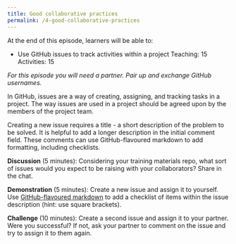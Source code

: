 ```yaml
---
title: Good collaborative practices
permalink: /4-good-collaborative-practices
---
```


At the end of this episode, learners will be able to:
* Use GitHub issues to track activities within a project
Teaching: 15
Activities: 15

*For this episode you will need a partner. Pair up and exchange GitHub usernames.*

In GitHub, issues are a way of creating, assigning, and tracking tasks in a project. The way issues are used in a project should be agreed upon by the members of the project team.

Creating a new issue requires a title - a short description of the problem to be solved. It is helpful to add a longer description in the initial comment field. These comments can use GitHub-flavoured markdown to add formatting, including checklists.

**Discussion** (5 minutes): Considering your training materials repo, what sort of issues would you expect to be raising with your collaborators? Share in the chat.

**Demonstration** (5 minutes): Create a new issue and assign it to yourself. Use [GitHub-flavoured markdown](https://docs.github.com/en/github/writing-on-github/basic-writing-and-formatting-syntax) to add a checklist of items within the issue description (hint: use square brackets).

**Challenge** (10 minutes): Create a second issue and assign it to your partner. Were you successful? If not, ask your partner to comment on the issue and try to assign it to them again.
